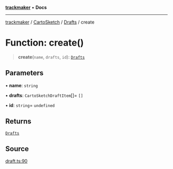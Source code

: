 [**trackmaker**](../../../../../index.md) • **Docs**

***

[trackmaker](../../../../../globals.md) / [CartoSketch](../../../index.md) / [Drafts](../index.md) / create

# Function: create()

> **create**(`name`, `drafts`, `id`): [`Drafts`](../../../classes/Drafts.md)

## Parameters

• **name**: `string`

• **drafts**: `CartoSketchDraftItem`[]= `[]`

• **id**: `string`= `undefined`

## Returns

[`Drafts`](../../../classes/Drafts.md)

## Source

[draft.ts:90](https://github.com/Anson2251/trackmaker/blob/0370d3a06207a9d77c9f82b6a817216c8649e9c8/src/utils/cartosketch/draft.ts#L90)
